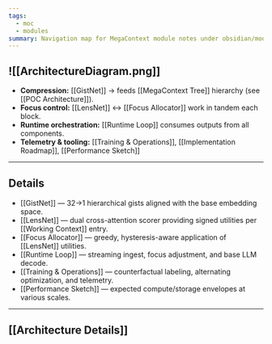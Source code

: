 ```yaml
---
tags:
  - moc
  - modules
summary: Navigation map for MegaContext module notes under obsidian/modules/.
---
```


![[ArchitectureDiagram.png]]
---

- **Compression:** [[GistNet]] → feeds [[MegaContext Tree]] hierarchy (see [[POC Architecture]]).
- **Focus control:** [[LensNet]] ↔ [[Focus Allocator]] work in tandem each block.
- **Runtime orchestration:** [[Runtime Loop]] consumes outputs from all components.
- **Telemetry & tooling:** [[Training & Operations]], [[Implementation Roadmap]], [[Performance Sketch]]

---
## Details
- [[GistNet]] — 32→1 hierarchical gists aligned with the base embedding space.
- [[LensNet]] — dual cross-attention scorer providing signed utilities per [[Working Context]] entry.
- [[Focus Allocator]] — greedy, hysteresis-aware application of [[LensNet]] utilities.
- [[Runtime Loop]] — streaming ingest, focus adjustment, and base LLM decode.
- [[Training & Operations]] — counterfactual labeling, alternating optimization, and telemetry.
- [[Performance Sketch]] — expected compute/storage envelopes at various scales.

---
## [[Architecture Details]]

